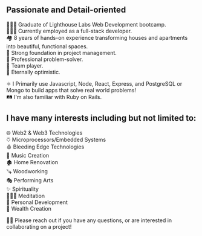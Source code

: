 ## Passionate and Detail-oriented

👨🏼‍🎓 Graduate of Lighthouse Labs Web Development bootcamp.  
👨🏽‍💻 Currently employed as a full-stack developer.  
🏘 8 years of hands-on experience transforming houses and apartments into beautiful, functional spaces.  
📝 Strong foundation in project management.  
🤔 Professional problem-solver.  
👥 Team player.  
🤩 Eternally optimistic.

⚛️ I Primarily use Javascript, Node, React, Express, and PostgreSQL or Mongo to build apps that solve real world problems!  
🛤 I'm also familiar with Ruby on Rails.

## I have many interests including but not limited to:

🌐 Web2 & Web3 Technologies  
⎏ Microprocessors/Embedded Systems  
🩸 Bleeding Edge Technologies  
🎹 Music Creation  
🏚 Home Renovation  
🪚 Woodworking  
🎭 Performing Arts  
✨ Spirituality  
🧘🏻‍♂️ Meditation  
🌱 Personal Development  
💸 Wealth Creation  

👋🏻 Please reach out if you have any questions, or are interested in collaborating on a project!

<!---
nathanwiles/nathanwiles is a ✨ special ✨ repository because its `README.md` (this file) appears on your GitHub profile.
You can click the Preview link to take a look at your changes.
--->

